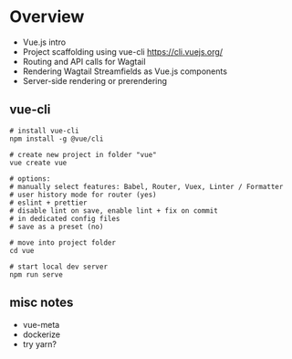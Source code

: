 # Overview
- Vue.js intro
- Project scaffolding using vue-cli https://cli.vuejs.org/
- Routing and API calls for Wagtail
- Rendering Wagtail Streamfields as Vue.js components
- Server-side rendering or prerendering

## vue-cli
```
# install vue-cli
npm install -g @vue/cli

# create new project in folder "vue"
vue create vue

# options:
# manually select features: Babel, Router, Vuex, Linter / Formatter
# user history mode for router (yes)
# eslint + prettier
# disable lint on save, enable lint + fix on commit
# in dedicated config files
# save as a preset (no)

# move into project folder
cd vue

# start local dev server
npm run serve
```

## misc notes
- vue-meta
- dockerize
- try yarn?
